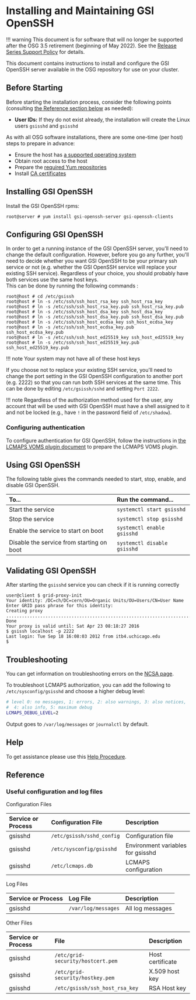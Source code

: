 Installing and Maintaining GSI OpenSSH
=======================================

!!! warning
    This document is for software that will no longer be supported after the OSG 3.5 retirement (beginning of May 2022).
    See the [Release Series Support Policy](https://opensciencegrid.org/technology/policy/release-series/) for details.

This document contains instructions to install and configure the GSI OpenSSH server available in the OSG repository for
use on your cluster.

Before Starting
---------------


Before starting the installation process, consider the following points (consulting [the Reference section
below](#reference) as needed):

-   **User IDs:** If they do not exist already, the installation will create the Linux users `gsisshd` and `gsisshd`

As with all OSG software installations, there are some one-time (per host) steps to prepare in advance:

- Ensure the host has [a supported operating system](../release/supported_platforms.md)
- Obtain root access to the host
- Prepare the [required Yum repositories](../common/yum.md)
- Install [CA certificates](../common/ca.md)

Installing GSI OpenSSH
----------------------

Install the GSI OpenSSH rpms:

```
root@server # yum install gsi-openssh-server gsi-openssh-clients
```

Configuring GSI OpenSSH
-----------------------

In order to get a running instance of the GSI OpenSSH server, you'll need to change the default configuration. 
However, before you go any further, you'll need to decide whether you want GSI OpenSSH to be your primary ssh service or
not (e.g. whether the GSI OpenSSH service will replace your existing SSH service). 
Regardless of your choice, you should probably have both services use the same host keys.  
This can be done by running the following commands :

```console
root@host # cd /etc/gsissh
root@host # ln -s /etc/ssh/ssh_host_rsa_key ssh_host_rsa_key
root@host # ln -s /etc/ssh/ssh_host_rsa_key.pub ssh_host_rsa_key.pub
root@host # ln -s /etc/ssh/ssh_host_dsa_key ssh_host_dsa_key
root@host # ln -s /etc/ssh/ssh_host_dsa_key.pub ssh_host_dsa_key.pub
root@host # ln -s /etc/ssh/ssh_host_ecdsa_key ssh_host_ecdsa_key
root@host # ln -s /etc/ssh/ssh_host_ecdsa_key.pub ssh_host_ecdsa_key.pub
root@host # ln -s /etc/ssh/ssh_host_ed25519_key ssh_host_ed25519_key
root@host # ln -s /etc/ssh/ssh_host_ed25519_key.pub ssh_host_ed25519_key.pub
```

!!! note
    Your system may not have all of these host keys

If you choose not to replace your existing SSH service, you'll need to change the port setting in the GSI OpenSSH
configuration to another port (e.g. 2222) so that you can run both SSH services at the same time.
This can be done by editing `/etc/gsissh/sshd` and setting `Port 2222`.



!!! note
    Regardless of the authorization method used for the user, any 
    account that will be used with GSI OpenSSH must have a shell 
    assigned to it and not be locked (e.g., have `!` in the password field of `/etc/shadow`).

### Configuring authentication

To configure authentication for GSI OpenSSH, follow the instructions in [the LCMAPS VOMS plugin document](../security/lcmaps-voms-authentication.md#configuring-the-lcmaps-voms-plugin)
to prepare the LCMAPS VOMS plugin.

Using GSI OpenSSH
------------------

The following table gives the commands needed to start, stop, enable, and disable GSI OpenSSH.

| To...                                   | Run the command...            |
| :-------------------------------------- | :---------------------------- |
| Start the service                         | `systemctl start gsisshd`     |
| Stop the service                          | `systemctl stop gsisshd`      |
| Enable the service to start on boot       | `systemctl enable gsisshd`    |
| Disable the service from starting on boot | `systemctl disable gsisshd`   |


Validating GSI OpenSSH
----------------------

After starting the `gsisshd` service you can check if it is running correctly

``` console
user@client $ grid-proxy-init
Your identity: /DC=ch/DC=cern/OU=Organic Units/OU=Users/CN=User Name
Enter GRID pass phrase for this identity:
Creating proxy ............................................................................................... Done
Your proxy is valid until: Sat Apr 23 08:18:27 2016
$ gsissh localhost -p 2222
Last login: Tue Sep 18 16:08:03 2012 from itb4.uchicago.edu
$
```

Troubleshooting
---------------

You can get information on troubleshooting errors on the [NCSA page](http://grid.ncsa.illinois.edu/ssh/ts_server.html).

To troubleshoot LCMAPS authorization, you can add the following to `/etc/sysconfig/gsisshd` and choose a higher debug
level:

``` bash
# level 0: no messages, 1: errors, 2: also warnings, 3: also notices,
#  4: also info, 5: maximum debug
LCMAPS_DEBUG_LEVEL=2
```

Output goes to `/var/log/messages` or `journalctl` by default.


Help
----

To get assistance please use this [Help Procedure](../common/help.md).


Reference 
----------

### Useful configuration and log files

Configuration Files

| Service or Process | Configuration File        | Description                       |
|:-------------------|:--------------------------|:----------------------------------|
| gsisshd            | `/etc/gsissh/sshd_config` | Configuration file                |
| gsisshd            | `/etc/sysconfig/gsisshd`  | Environment variables for gsisshd |
| gsisshd            | `/etc/lcmaps.db`          | LCMAPS configuration              |

Log Files

| Service or Process | Log File            | Description      |
|:-------------------|:--------------------|:-----------------|
| gsisshd            | `/var/log/messages` | All log messages |

Other Files

| Service or Process | File                              | Description      |
|:-------------------|:----------------------------------|:-----------------|
| gsisshd            | `/etc/grid-security/hostcert.pem` | Host certificate |
| gsisshd            | `/etc/grid-security/hostkey.pem`  | X.509 host key   |
| gsisshd            | `/etc/gsissh/ssh_host_rsa_key`    | RSA Host key     |

